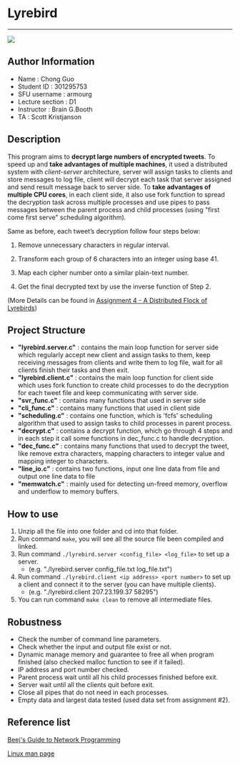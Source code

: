 # Lyrebird

---

![](https://cloud.githubusercontent.com/assets/5276065/11606033/66bf0d02-9ac6-11e5-8bac-a38612b32e72.png)

## Author Information
*  Name            : Chong Guo
*  Student ID      : 301295753
*  SFU username    : armourg
*  Lecture section : D1
*  Instructor      : Brain G.Booth
*  TA              : Scott Kristjanson

## Description

This program aims to **decrypt large numbers of encrypted tweets**. To speed up and **take advantages of multiple machines**, it used a distributed system with *client-server* architecture, server will assign tasks to clients and store messages to log file, client will decrypt each task that server assigned and send result message back to server side. To **take advantages of multiple CPU cores**, in each client side, it also use fork function to spread the decryption task across multiple processes and use pipes to pass messages between the parent process and child processes (using "first come first serve" scheduling algorithm).

Same as before, each tweet’s decryption follow four steps below:

1. Remove unnecessary characters in regular interval.

2. Transform each group of 6 characters into an integer using base 41.

3. Map each cipher number onto a similar plain-text number.

4. Get the final decrypted text by use the inverse function of Step 2.

(More Details can be found in [Assignment 4 - A Distributed Flock of Lyrebirds](https://courses.cs.sfu.ca/2015fa-cmpt-300-d1/pages/AssignmentFour/view))

## Project Structure

* **"lyrebird.server.c"**   : contains the main loop function for server side which regularly accept new client and assign tasks to them, keep receiving messages from clients and write them to log file, wait for all clients finish their tasks and then exit.
* **"lyrebird.client.c"**   : contains the main loop function for client side which uses fork function to create child processes to do the decryption for each tweet file and keep communicating with server side.
* **"svr_func.c"**   : contains many functions that used in server side
* **"cli_func.c"**   : contains many functions that used in client side
* **"scheduling.c"** : contains one function, which is 'fcfs' scheduling algorithm that used to assign tasks to child processes in parent process.
* **"decrypt.c"**    : contains a decrypt function, which go through 4 steps and in each step it call some functions in dec_func.c to handle decryption.
* **"dec_func.c"**   : contains many functions that used to decrypt the tweet, like remove extra characters, mapping characters to integer value and mapping integer to characters.
* **"line_io.c"**    : contains two functions, input one line data from file and output one line data to file
* **"memwatch.c"**   : mainly used for detecting un-freed memory, overflow and underflow to memory buffers.

## How to use

1. Unzip all the file into one folder and cd into that folder.
2. Run command `make`, you will see all the source file been compiled and linked.
3. Run command `./lyrebird.server <config_file> <log_file>` to set up a server.
   * (e.g. "./lyrebird.server config_file.txt log_file.txt")
4. Run command `./lyrebird.client <ip address> <port number>` to set up a client and connect it to the server (you can have multiple clients).
   * (e.g. "./lyrebird.client 207.23.199.37 58295")
5. You can run command `make clean` to remove all intermediate files.

## Robustness

* Check the number of command line parameters.
* Check whether the input and output file exist or not.
* Dynamic manage memory and guarantee to free all when program finished (also checked malloc function to see if it failed).
* IP address and port number checked.
* Parent process wait until all his child processes finished before exit.
* Server wait until all the clients quit before exit.
* Close all pipes that do not need in each processes.
* Empty data and largest data tested (used data set from assignment #2).

## Reference list

[Beej's Guide to Network Programming](http://beej.us/guide/bgnet/output/html/singlepage/bgnet.html)

[Linux man page](http://linux.die.net/man)
